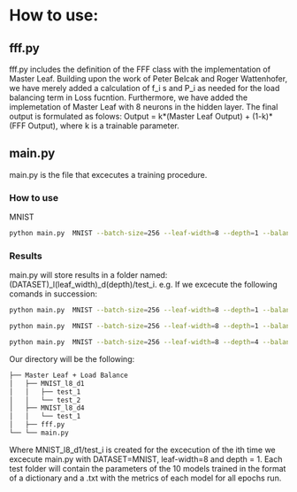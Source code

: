 # How to use:

## fff.py 
fff.py includes the definition of the FFF class with the implementation of Master Leaf. Building upon the work of Peter Belcak and Roger Wattenhofer, we have merely added a calculation of f_i s and P_i as needed 
for the load balancing term in Loss fucntion. Furthermore, we have added the implemetation of Master Leaf with 8 neurons in the hidden layer. The final output is formulated as folows: 
Output = k*(Master Leaf Output) + (1-k)*(FFF Output), where k is a trainable parameter.  

## main.py
main.py is the file that excecutes a training procedure. 
### How to use

MNIST
```sh
python main.py  MNIST --batch-size=256 --leaf-width=8 --depth=1 --balance-epochs=300 --hard-epochs=300 --runs=10
```

### Results
main.py will store results in a folder named: (DATASET)_l(leaf_width)_d(depth)/test_i. 
e.g.
If we excecute the following comands in succession:
```sh
python main.py  MNIST --batch-size=256 --leaf-width=8 --depth=1 --balance-epochs=300 --hard-epochs=300 --runs=10
```
```sh
python main.py  MNIST --batch-size=256 --leaf-width=8 --depth=1 --balance-epochs=300 --hard-epochs=300 --runs=10
```
```sh
python main.py  MNIST --batch-size=256 --leaf-width=8 --depth=4 --balance-epochs=300 --hard-epochs=300 --runs=10
```
Our directory will be the following:
```bash
├── Master Leaf + Load Balance 
│   ├── MNIST_l8_d1
│   │   ├── test_1
│   │   └── test_2
│   ├── MNIST_l8_d4
│   │   └── test_1
│   ├── fff.py
└── └── main.py
```
Where MNIST_l8_d1/test_i is created for the excecution of the ith time we excecute main.py with DATASET=MNIST, leaf-width=8 and depth = 1.
Each test folder will contain the parameters of the 10 models trained in the format of a dictionary and a .txt with the metrics of each model for all epochs run.

